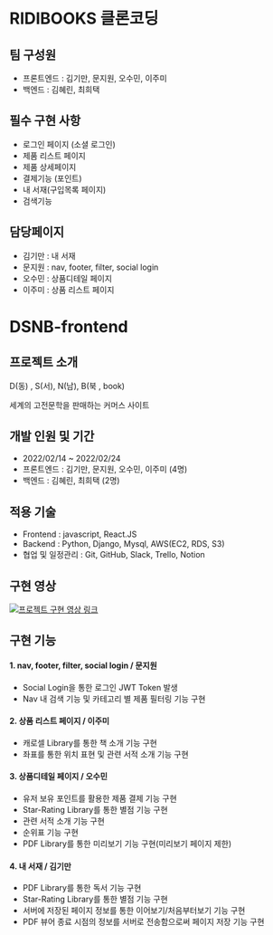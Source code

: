 # RIDIBOOKS 클론코딩

## 팀 구성원

- 프론트엔드 : 김기만, 문지원, 오수민, 이주미
- 백엔드 : 김혜린, 최희택

## 필수 구현 사항

- 로그인 페이지 (소셜 로그인)
- 제품 리스트 페이지
- 제품 상세페이지
- 결제기능 (포인트)
- 내 서재(구입목록 페이지)
- 검색기능

## 담당페이지

- 김기만 : 내 서재
- 문지원 : nav, footer, filter, social login
- 오수민 : 상품디테일 페이지
- 이주미 : 상품 리스트 페이지

# DSNB-frontend

## 프로젝트 소개
D(동) , S(서), N(남), B(북 , book)

세계의 고전문학을 판매하는 커머스 사이트

## 개발 인원 및 기간

- 2022/02/14 ~ 2022/02/24
- 프론트엔드 : 김기만, 문지원, 오수민, 이주미 (4명)
- 백엔드 : 김혜린, 최희택 (2명)

## 적용 기술

- Frontend : javascript, React.JS
- Backend : Python, Django, Mysql, AWS(EC2, RDS, S3)
- 협업 및 일정관리 : Git, GitHub, Slack, Trello, Notion

## 구현 영상

[![프로젝트 구현 영상 링크](https://i9.ytimg.com/vi/-o1fdA5EuOU/mq1.jpg?sqp=CMzO7JAG&rs=AOn4CLCq2T5FsnOGDks2m2R0CxGjuVhWzg)](https://youtu.be/-o1fdA5EuOU)

## 구현 기능

#### 1. nav, footer, filter, social login / 문지원

- Social Login을 통한 로그인 JWT Token 발생
- Nav 내 검색 기능 및 카테고리 별 제품 필터링 기능 구현

#### 2. 상품 리스트 페이지 / 이주미

- 캐로셀 Library를 통한 책 소개 기능 구현
- 좌표를 통한 위치 표현 및 관련 서적 소개 기능 구현

#### 3. 상품디테일 페이지 / 오수민

- 유저 보유 포인트를 활용한 제품 결제 기능 구현
- Star-Rating Library를 통한 별점 기능 구현
- 관련 서적 소개 기능 구현
- 순위표 기능 구현
- PDF Library를 통한 미리보기 기능 구현(미리보기 페이지 제한)

#### 4. 내 서재 / 김기만

- PDF Library를 통한 독서 기능 구현
- Star-Rating Library를 통한 별점 기능 구현
- 서버에 저장된 페이지 정보를 통한 이어보기/처음부터보기 기능 구현
- PDF 뷰어 종료 시점의 정보를 서버로 전송함으로써 페이지 저장 기능 구현
